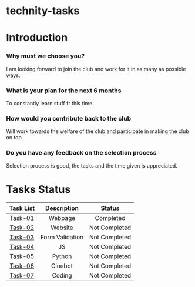 # technity-tasks
# Introduction
### Why must we choose you?  
I am looking forward to join the club and work for it in as many as possible ways.
### What is your plan for the next 6 months  
To constantly learn stuff fr this time.
### How would you contribute back to the club  
Will work towards the welfare of the club and participate in making the club on top.
### Do you have any feedback on the selection process  
Selection process is good, the tasks and the time given is appreciated.

# Tasks Status
| Task List | Description | Status |
| :-:       | :-:         | :-:    |
| [Task-01]()   | Webpage | Completed |
| [Task-02]()   | Website | Not Completed |
| [Task-03]()   | Form Validation | Not Completed |
| [Task-04]()  | JS | Not Completed |
| [Task-05]()   | Python | Not Completed |
| [Task-06]()   | Cinebot | Not Completed |
| [Task-07]()   | Coding | Not Completed |
